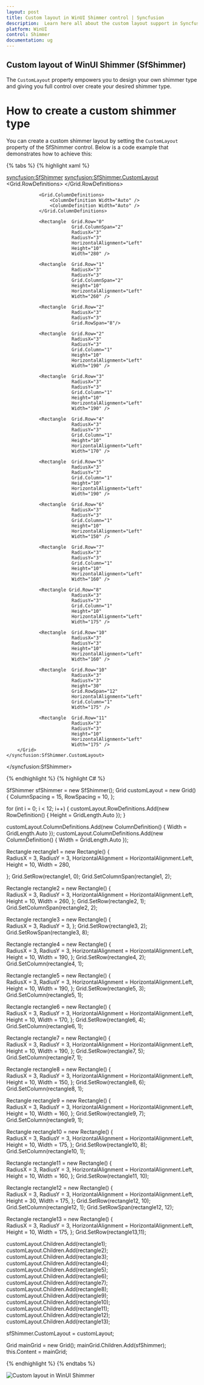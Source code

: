```yaml
---
layout: post
title: Custom layout in WinUI Shimmer control | Syncfusion
description:  Learn here all about the custom layout support in Syncfusion WinUI Shimmer (SfShimmer) control to create your own shimmer type.
platform: WinUI
control: Shimmer
documentation: ug
---
```


## Custom layout of WinUI Shimmer (SfShimmer)

The `CustomLayout` property empowers you to design your own shimmer type and giving you full control over create your desired shimmer type.

# How to create a custom shimmer type

You can create a custom shimmer layout by setting the `CustomLayout` property of the SfShimmer control. Below is a code example that demonstrates how to achieve this:

{% tabs %}
{% highlight xaml %} 

<syncfusion:SfShimmer>
    <syncfusion:SfShimmer.CustomLayout>
        <Grid   ColumnSpacing="15"
                RowSpacing="10">
                <Grid.RowDefinitions>
                    <RowDefinition Height="Auto" />
                    <RowDefinition Height="Auto" />
                    <RowDefinition Height="Auto" />
                    <RowDefinition Height="Auto" />
                    <RowDefinition Height="Auto" />
                    <RowDefinition Height="Auto" />
                    <RowDefinition Height="Auto" />
                    <RowDefinition Height="Auto" />
                    <RowDefinition Height="Auto" />
                    <RowDefinition Height="Auto" />
                    <RowDefinition Height="Auto" />
                    <RowDefinition Height="Auto" />
                </Grid.RowDefinitions>

                <Grid.ColumnDefinitions>
                    <ColumnDefinition Width="Auto" />
                    <ColumnDefinition Width="Auto" />
                </Grid.ColumnDefinitions>

                <Rectangle  Grid.Row="0"
                            Grid.ColumnSpan="2"
                            RadiusX="3"
                            RadiusY="3"
                            HorizontalAlignment="Left"
                            Height="10"
                            Width="280" />
                
                <Rectangle  Grid.Row="1"
                            RadiusX="3" 
                            RadiusY="3"
                            Grid.ColumnSpan="2"
                            Height="10"
                            HorizontalAlignment="Left"                            
                            Width="260" />
                
                <Rectangle  Grid.Row="2" 
                            RadiusX="3" 
                            RadiusY="3"
                            Grid.RowSpan="8"/>

                <Rectangle  Grid.Row="2" 
                            RadiusX="3" 
                            RadiusY="3"
                            Grid.Column="1"
                            Height="10"
                            HorizontalAlignment="Left"
                            Width="190" />

                <Rectangle  Grid.Row="3" 
                            RadiusX="3" 
                            RadiusY="3"
                            Grid.Column="1"
                            Height="10"
                            HorizontalAlignment="Left"
                            Width="190" />

                <Rectangle  Grid.Row="4" 
                            RadiusX="3" 
                            RadiusY="3"
                            Grid.Column="1"
                            Height="10"
                            HorizontalAlignment="Left"
                            Width="170" />

                <Rectangle  Grid.Row="5"
                            RadiusX="3" 
                            RadiusY="3"
                            Grid.Column="1"
                            Height="10"
                            HorizontalAlignment="Left"
                            Width="190" />

                <Rectangle  Grid.Row="6" 
                            RadiusX="3" 
                            RadiusY="3"
                            Grid.Column="1"
                            Height="10"
                            HorizontalAlignment="Left"
                            Width="150" />

                <Rectangle  Grid.Row="7" 
                            RadiusX="3" 
                            RadiusY="3"
                            Grid.Column="1"
                            Height="10"
                            HorizontalAlignment="Left"
                            Width="160" />

                <Rectangle Grid.Row="8" 
                            RadiusX="3" 
                            RadiusY="3"
                            Grid.Column="1"
                            Height="10"
                            HorizontalAlignment="Left"                           
                            Width="175" />

                <Rectangle  Grid.Row="10" 
                            RadiusX="3" 
                            RadiusY="3"
                            Height="10"
                            HorizontalAlignment="Left"                            
                            Width="160" />

                <Rectangle  Grid.Row="10" 
                            RadiusX="3" 
                            RadiusY="3"
                            Height="30" 
                            Grid.RowSpan="12"
                            HorizontalAlignment="Left"  
                            Grid.Column="1"
                            Width="175" />

                <Rectangle  Grid.Row="11" 
                            RadiusX="3" 
                            RadiusY="3"
                            Height="10"
                            HorizontalAlignment="Left"
                            Width="175" />
        </Grid>
    </syncfusion:SfShimmer.CustomLayout>
</syncfusion:SfShimmer>

{% endhighlight %}
{% highlight C# %} 

SfShimmer sfShimmer = new SfShimmer();
Grid customLayout = new Grid()
{
    ColumnSpacing = 15,
    RowSpacing = 10,
};

for (int i = 0; i < 12; i++)
{
    customLayout.RowDefinitions.Add(new RowDefinition() { Height = GridLength.Auto });
}

customLayout.ColumnDefinitions.Add(new ColumnDefinition() { Width = GridLength.Auto });
customLayout.ColumnDefinitions.Add(new ColumnDefinition() { Width = GridLength.Auto });

Rectangle rectangle1 = new Rectangle()
{               
    RadiusX = 3,
    RadiusY = 3,
    HorizontalAlignment = HorizontalAlignment.Left,
    Height = 10,
    Width = 280,
    
};
Grid.SetRow(rectangle1, 0);
Grid.SetColumnSpan(rectangle1, 2);

Rectangle rectangle2 = new Rectangle()
{        
    RadiusX = 3,
    RadiusY = 3,
    HorizontalAlignment = HorizontalAlignment.Left,
    Height = 10,
    Width = 260,
};
Grid.SetRow(rectangle2, 1);
Grid.SetColumnSpan(rectangle2, 2);

Rectangle rectangle3 = new Rectangle()
{       
    RadiusX = 3,
    RadiusY = 3,
};
Grid.SetRow(rectangle3, 2);
Grid.SetRowSpan(rectangle3, 8);

Rectangle rectangle4 = new Rectangle()
{       
    RadiusX = 3,
    RadiusY = 3,
    HorizontalAlignment = HorizontalAlignment.Left,
    Height = 10,
    Width = 190,
};
Grid.SetRow(rectangle4, 2);
Grid.SetColumn(rectangle4, 1);

Rectangle rectangle5 = new Rectangle()
{      
    RadiusX = 3,
    RadiusY = 3,
    HorizontalAlignment = HorizontalAlignment.Left,
    Height = 10,
    Width = 190,
};
Grid.SetRow(rectangle5, 3);
Grid.SetColumn(rectangle5, 1);

Rectangle rectangle6 = new Rectangle()
{     
    RadiusX = 3,
    RadiusY = 3,
    HorizontalAlignment = HorizontalAlignment.Left,
    Height = 10,
    Width = 170,
};
Grid.SetRow(rectangle6, 4);
Grid.SetColumn(rectangle6, 1);

Rectangle rectangle7 = new Rectangle()
{      
    RadiusX = 3,
    RadiusY = 3,
    HorizontalAlignment = HorizontalAlignment.Left,
    Height = 10,
    Width = 190,
};
Grid.SetRow(rectangle7, 5);
Grid.SetColumn(rectangle7, 1);

Rectangle rectangle8 = new Rectangle()
{      
    RadiusX = 3,
    RadiusY = 3,
    HorizontalAlignment = HorizontalAlignment.Left,
    Height = 10,
    Width = 150,
};
Grid.SetRow(rectangle8, 6);
Grid.SetColumn(rectangle8, 1);

Rectangle rectangle9 = new Rectangle()
{     
    RadiusX = 3,
    RadiusY = 3,
    HorizontalAlignment = HorizontalAlignment.Left,
    Height = 10,
    Width = 160,
};
Grid.SetRow(rectangle9, 7);
Grid.SetColumn(rectangle9, 1);

Rectangle rectangle10 = new Rectangle()
{    
    RadiusX = 3,
    RadiusY = 3,
    HorizontalAlignment = HorizontalAlignment.Left,
    Height = 10,
    Width = 175,
};
Grid.SetRow(rectangle10, 8);
Grid.SetColumn(rectangle10, 1);

Rectangle rectangle11 = new Rectangle()
{     
    RadiusX = 3,
    RadiusY = 3,
    HorizontalAlignment = HorizontalAlignment.Left,
    Height = 10,
    Width = 160,
};
Grid.SetRow(rectangle11, 10);

Rectangle rectangle12 = new Rectangle()
{     
    RadiusX = 3,
    RadiusY = 3,
    HorizontalAlignment = HorizontalAlignment.Left,
    Height = 30,
    Width = 175,
};
Grid.SetRow(rectangle12, 10);
Grid.SetColumn(rectangle12, 1);
Grid.SetRowSpan(rectangle12, 12);

Rectangle rectangle13 = new Rectangle()
{     
    RadiusX = 3,
    RadiusY = 3,
    HorizontalAlignment = HorizontalAlignment.Left,
    Height = 10,
    Width = 175,
};
Grid.SetRow(rectangle13,11);

customLayout.Children.Add(rectangle1);
customLayout.Children.Add(rectangle2);
customLayout.Children.Add(rectangle3);
customLayout.Children.Add(rectangle4);
customLayout.Children.Add(rectangle5);
customLayout.Children.Add(rectangle6);
customLayout.Children.Add(rectangle7);
customLayout.Children.Add(rectangle8);
customLayout.Children.Add(rectangle9);
customLayout.Children.Add(rectangle10);
customLayout.Children.Add(rectangle11);
customLayout.Children.Add(rectangle12);
customLayout.Children.Add(rectangle13);

sfShimmer.CustomLayout = customLayout;

Grid mainGrid = new Grid();
mainGrid.Children.Add(sfShimmer);
this.Content = mainGrid;

{% endhighlight %}
{% endtabs %}

![Custom layout in WinUI Shimmer](Shimmer_Images/winui_shimmer_customlayout.gif)